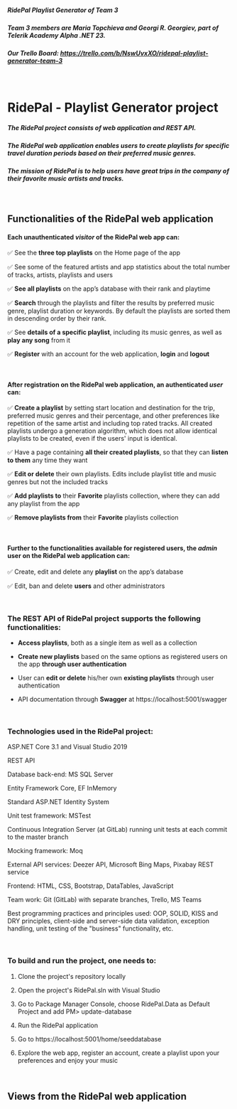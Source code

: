 ##### RidePal Playlist Generator of Team 3

##### Team 3 members are Maria Topchieva and Georgi R. Georgiev, part of Telerik Academy Alpha .NET 23.

##### Our Trello Board: https://trello.com/b/NswUvxXO/ridepal-playlist-generator-team-3

<br />

# **RidePal - Playlist Generator project**

##### **The RidePal project consists of web application and REST API.**
##### **The RidePal web application enables users to create playlists for specific travel duration periods based on their preferred music genres.**
##### **The _mission_ of RidePal is to help users have great trips in the company of their favorite music artists and tracks.** 

<br />

## **Functionalities of the RidePal web application**

#### **Each unauthenticated _visitor_ of the RidePal web app can**:

✅ See the **three top playlists** on the Home page of the app 

✅ See some of the featured artists and app statistics about the total number of tracks, artists, playlists and users

✅ **See all playlists** on the app’s database with their rank and playtime

✅ **Search** through the playlists and filter the results by preferred music genre, playlist duration or keywords. By default the playlists are sorted them in descending order by their rank.

✅ See **details of a specific playlist**, including its music genres, as well as **play any song** from it

✅ **Register** with an account for the web application, **login** and **logout**

<br />

#### **After registration on the RidePal web application, an authenticated _user_ can**:

✅ **Create a playlist** by setting start location and destination for the trip, preferred music genres and their percentage, and other preferences like repetition of the same artist and including top rated tracks. All created playlists undergo a generation algorithm, which does not allow identical playlists to be created, even if the users' input is identical.

✅ Have a page containing **all their created playlists**, so that they can **listen to them** any time they want

✅ **Edit or delete** their own playlists. Edits include playlist title and music genres but not the included tracks

✅ **Add playlists to** their **Favorite** playlists collection, where they can add any playlist from the app

✅ **Remove playlists from** their **Favorite** playlists collection

<br />

#### **Further to the functionalities available for registered users, the _admin_ user on the RidePal web application can**:

✅ Create, edit and delete any **playlist** on the app’s database

✅ Edit, ban and delete **users** and other administrators

<br />

### The **REST API** of RidePal project supports the following functionalities:

- **Access playlists**, both as a single item as well as a collection

- **Create new playlists** based on the same options as registered users on the app **through user authentication**

- User can **edit or delete** his/her own **existing playlists** through user authentication

- API documentation through **Swagger** at https://localhost:5001/swagger

<br />

### **Technologies used in the RidePal project**:

ASP.NET Core 3.1 and Visual Studio 2019

REST API

Database back-end: MS SQL Server

Entity Framework Core, EF InMemory

Standard ASP.NET Identity System

Unit test framework: MSTest

Continuous Integration Server (at GitLab) running unit tests at each commit to the master branch

Mocking framework: Moq

External API services: Deezer API, Microsoft Bing Maps, Pixabay REST service

Frontend: HTML, CSS, Bootstrap, DataTables, JavaScript

Team work: Git (GitLab) with separate branches, Trello, MS Teams

Best programming practices and principles used: OOP, SOLID, KISS and DRY principles, client-side and server-side data validation, exception handling, unit testing of the "business" functionality, etc.

<br />

### **To build and run the project, one needs to:**

1. Clone the project's repository locally

2. Open the project's RidePal.sln with Visual Studio

3. Go to Package Manager Console, choose RidePal.Data as Default Project and add PM> update-database

4. Run the RidePal application

5. Go to https://localhost:5001/home/seeddatabase

6. Explore the web app, register an account, create a playlist upon your preferences and enjoy your music

<br />

## Views from the RidePal web application